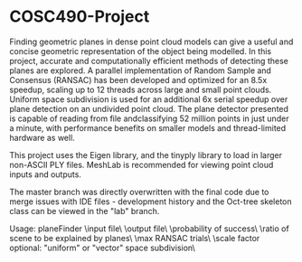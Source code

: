 # COSC490-Project
Finding geometric planes in dense point cloud models can give a useful and concise geometric representation of the object being modelled. 
In this project, accurate and computationally efficient methods of detecting these planes are explored. 
A parallel implementation of Random Sample and Consensus (RANSAC) has been developed and optimized for an 8.5x speedup, scaling up to 12 threads across large and small point clouds. 
Uniform space subdivision is used for an additional 6x serial speedup over plane detection on an undivided point cloud. 
The plane detector presented is capable of reading from file andclassifying 52 million points in just under a minute, with performance benefits on smaller models and thread-limited hardware as well.


This project uses the Eigen library, and the tinyply library to load in larger non-ASCII PLY files.
MeshLab is recommended for viewing point cloud inputs and outputs.

The master branch was directly overwritten with the final code due to merge issues with IDE files - development history and the Oct-tree skeleton class can be viewed in the "lab" branch.

Usage: planeFinder \input file\ \output file\ \probability of success\ \ratio of scene to be explained by planes\ \max RANSAC trials\ \scale factor\
optional: \"uniform" or "vector" space subdivision\
